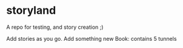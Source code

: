 # storyland
A repo for testing, and story creation ;)

Add stories as you go. 
Add something new
Book: contains 5 tunnels

